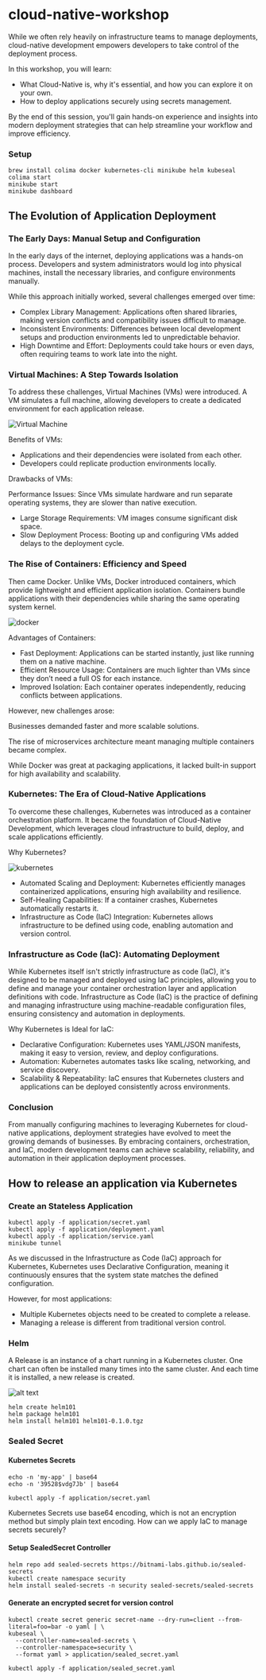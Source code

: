 # cloud-native-workshop

While we often rely heavily on infrastructure teams to manage deployments, cloud-native development empowers developers to take control of the deployment process.

In this workshop, you will learn:

* What Cloud-Native is, why it's essential, and how you can explore it on your own.
* How to deploy applications securely using secrets management.

By the end of this session, you'll gain hands-on experience and insights into modern deployment strategies that can help streamline your workflow and improve efficiency.

### Setup

```shell
brew install colima docker kubernetes-cli minikube helm kubeseal
colima start
minikube start
minikube dashboard
```

## The Evolution of Application Deployment

### The Early Days: Manual Setup and Configuration

In the early days of the internet, deploying applications was a hands-on process. Developers and system administrators would log into physical machines, install the necessary libraries, and configure environments manually.

While this approach initially worked, several challenges emerged over time:

* Complex Library Management: Applications often shared libraries, making version conflicts and compatibility issues difficult to manage.
* Inconsistent Environments: Differences between local development setups and production environments led to unpredictable behavior.
* High Downtime and Effort: Deployments could take hours or even days, often requiring teams to work late into the night.

### Virtual Machines: A Step Towards Isolation

To address these challenges, Virtual Machines (VMs) were introduced. A VM simulates a full machine, allowing developers to create a dedicated environment for each application release.

![Virtual Machine](./images/virtual_machine.png)

Benefits of VMs:

* Applications and their dependencies were isolated from each other.
* Developers could replicate production environments locally.

Drawbacks of VMs:

Performance Issues: Since VMs simulate hardware and run separate operating systems, they are slower than native execution.

* Large Storage Requirements: VM images consume significant disk space.
* Slow Deployment Process: Booting up and configuring VMs added delays to the deployment cycle.

### The Rise of Containers: Efficiency and Speed

Then came Docker. Unlike VMs, Docker introduced containers, which provide lightweight and efficient application isolation. Containers bundle applications with their dependencies while sharing the same operating system kernel.

![docker](./images/docker.png)

Advantages of Containers:

* Fast Deployment: Applications can be started instantly, just like running them on a native machine.
* Efficient Resource Usage: Containers are much lighter than VMs since they don’t need a full OS for each instance.
* Improved Isolation: Each container operates independently, reducing conflicts between applications.

However, new challenges arose:

Businesses demanded faster and more scalable solutions.

The rise of microservices architecture meant managing multiple containers became complex.

While Docker was great at packaging applications, it lacked built-in support for high availability and scalability.

### Kubernetes: The Era of Cloud-Native Applications

To overcome these challenges, Kubernetes was introduced as a container orchestration platform. It became the foundation of Cloud-Native Development, which leverages cloud infrastructure to build, deploy, and scale applications efficiently.

Why Kubernetes?

![kubernetes](./images/kubernetes.png)

* Automated Scaling and Deployment: Kubernetes efficiently manages containerized applications, ensuring high availability and resilience.
* Self-Healing Capabilities: If a container crashes, Kubernetes automatically restarts it.
* Infrastructure as Code (IaC) Integration: Kubernetes allows infrastructure to be defined using code, enabling automation and version control.

### Infrastructure as Code (IaC): Automating Deployment

While Kubernetes itself isn't strictly infrastructure as code (IaC), it's designed to be managed and deployed using IaC principles, allowing you to define and manage your container orchestration layer and application definitions with code. 
Infrastructure as Code (IaC) is the practice of defining and managing infrastructure using machine-readable configuration files, ensuring consistency and automation in deployments.

Why Kubernetes is Ideal for IaC:

* Declarative Configuration: Kubernetes uses YAML/JSON manifests, making it easy to version, review, and deploy configurations.
* Automation: Kubernetes automates tasks like scaling, networking, and service discovery.
* Scalability & Repeatability: IaC ensures that Kubernetes clusters and applications can be deployed consistently across environments.

### Conclusion

From manually configuring machines to leveraging Kubernetes for cloud-native applications, deployment strategies have evolved to meet the growing demands of businesses. By embracing containers, orchestration, and IaC, modern development teams can achieve scalability, reliability, and automation in their application deployment processes.

## How to release an application via Kubernetes

### Create an Stateless Application

```shell
kubectl apply -f application/secret.yaml
kubectl apply -f application/deployment.yaml
kubectl apply -f application/service.yaml
minikube tunnel
```

As we discussed in the Infrastructure as Code (IaC) approach for Kubernetes, Kubernetes uses Declarative Configuration, meaning it continuously ensures that the system state matches the defined configuration.

However, for most applications:

* Multiple Kubernetes objects need to be created to complete a release.
* Managing a release is different from traditional version control.

### Helm

A Release is an instance of a chart running in a Kubernetes cluster. One chart can often be installed many times into the same cluster. And each time it is installed, a new release is created. 

![alt text](./images/with_helm.png)

```shell
helm create helm101
helm package helm101
helm install helm101 helm101-0.1.0.tgz
```

### Sealed Secret

#### Kubernetes Secrets

```
echo -n 'my-app' | base64
echo -n '39528$vdg7Jb' | base64

kubectl apply -f application/secret.yaml
```

Kubernetes Secrets use base64 encoding, which is not an encryption method but simply plain text encoding. How can we apply IaC to manage secrets securely?

#### Setup SealedSecret Controller

```
helm repo add sealed-secrets https://bitnami-labs.github.io/sealed-secrets
kubectl create namespace security
helm install sealed-secrets -n security sealed-secrets/sealed-secrets
```

#### Generate an encrypted secret for version control

```shell
kubectl create secret generic secret-name --dry-run=client --from-literal=foo=bar -o yaml | \
kubeseal \
  --controller-name=sealed-secrets \
  --controller-namespace=security \
  --format yaml > application/sealed_secret.yaml

kubectl apply -f application/sealed_secret.yaml
```